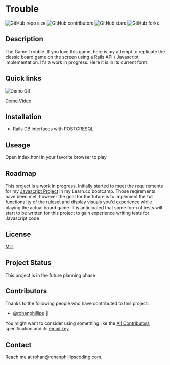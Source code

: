 # Trouble

![GitHub repo size](https://img.shields.io/github/repo-size/rohanphillips/trouble-project)
![GitHub contributors](https://img.shields.io/github/contributors/rohanphillips/trouble-project)
![GitHub stars](https://img.shields.io/github/stars/rohanphillips/trouble-project?style=social)
![GitHub forks](https://img.shields.io/github/forks/rohanphillips/trouble-project?style=social)

## Description

The Game Trouble.  If you love this game, here is my attempt to replicate the classic board game on the screen using a Rails API / Javascript implementation.  It's a work in progress.  Here it is in its current form.

## Quick links

![Demo Gif](https://github.com/rohanphillips/trouble-project/blob/main/trouble-frontend/assets/images/troubledemo.gif?raw=true)

[Demo Video](https://youtu.be/4DtjBCZSeO0)

## Installation

* Rails DB interfaces with POSTGRESQL

## Useage

Open index.html in your favorite browser to play

## Roadmap

This project is a work in progress.  Initially started to meet the requirements for my [Javascript Project](https://github.com/learn-co-students/js-spa-project-instructions-online-web-sp-000/blob/master/README.md "Javascript Project") in my Learn.co bootcamp.
Those reqirements have been met, however the goal for the future is to implement the full functionality of the ruleset and display visuals you'd experience while playing the actual board game.
It is anticipated that some form of tests will start to be written for this project to gain experience writing tests for Javascript code

## License

[MIT](https://choosealicense.com/licenses/mit/)

## Project Status

This project is in the future planning phase

## Contributors

Thanks to the following people who have contributed to this project:

* [@rohanphillips](https://github.com/rohanphillips) 📖

You might want to consider using something like the [All Contributors](https://github.com/all-contributors/all-contributors) specification and its [emoji key](https://allcontributors.org/docs/en/emoji-key).

## Contact

Reach me at <rohan@rohanphillipscoding.com>.